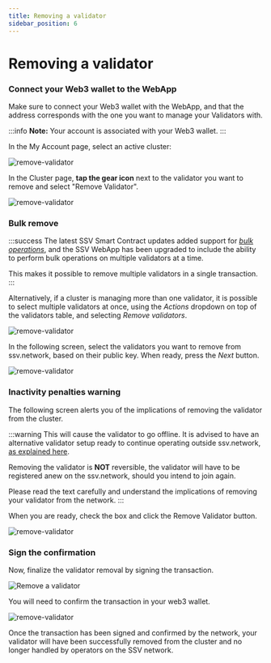 ```yaml
---
title: Removing a validator
sidebar_position: 6
---
```


# Removing a validator

### Connect your Web3 wallet to the WebApp

Make sure to connect your Web3 wallet with the WebApp, and that the address corresponds with the one you want to manage your Validators with.

:::info
**Note:** Your account is associated with your Web3 wallet.
:::

In the My Account page, select an active cluster:

![remove-validator](/img/remove-a-validator-1.avif)

In the Cluster page, **tap the gear icon** next to the validator you want to remove and select "Remove Validator".

![remove-validator](/img/remove-a-validator-2.webp)

### Bulk remove

:::success
The latest SSV Smart Contract updates added support for [_bulk operations_](../../developers/smart-contracts/ssvnetwork.md#bulkremovevalidatorpublickey-operatorids-cluster), and the SSV WebApp has been upgraded to include the ability to perform bulk operations on multiple validators at a time.

This makes it possible to remove multiple validators in a single transaction.
:::

Alternatively, if a cluster is managing more than one validator, it is possible to select multiple validators at once, using the _Actions_ dropdown on top of the validators table, and selecting _Remove validators_.

![remove-validator](/img/remove-a-validator-3.webp)

In the following screen, select the validators you want to remove from ssv.network, based on their public key. When ready, press the _Next_ button.

![remove-validator](/img/remove-a-validator-4.webp)

### Inactivity penalties warning

The following screen alerts you of the implications of removing the validator from the cluster.

:::warning
This will cause the validator to go offline. It is advised to have an alternative validator setup ready to continue operating outside ssv.network, [as explained here](/stakers/validators/validator-offboarding).

Removing the validator is **NOT** reversible, the validator will have to be registered anew on the ssv.network, should you intend to join again.

Please read the text carefully and understand the implications of removing your validator from the network.
:::

When you are ready, check the box and click the Remove Validator button.

![remove-validator](/img/remove-a-validator-5.webp)

### Sign the confirmation

Now, finalize the validator removal by signing the transaction.

<div style={{ display: 'flex', justifyContent: 'center' }}>
  <img 
    src="/img/remove-a-validator-6.png" 
    alt="Remove a validator" 
    style={{ width: '50%', maxWidth: '500px' }}
  />
</div>

You will need to confirm the transaction in your web3 wallet.

![remove-validator](/img/remove-a-validator-7.webp)

Once the transaction has been signed and confirmed by the network, your validator will have been successfully removed from the cluster and no longer handled by operators on the SSV network.
